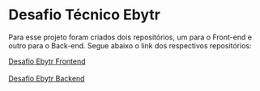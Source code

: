 # Desafio Técnico Ebytr
<div>
  <p>Para esse projeto foram criados dois repositórios, um para o Front-end e outro para o Back-end. Segue abaixo o link dos respectivos repositórios:</p>
</div>
<a target="_blank" href="https://github.com/alexandredamasceno/desafio-ebytr-frontend">
    Desafio Ebytr Frontend
  </a>
  <br></br>
<a target="_blank" href="https://github.com/alexandredamasceno/desafio-ebytr-backend">
    Desafio Ebytr Backend
  </a>
